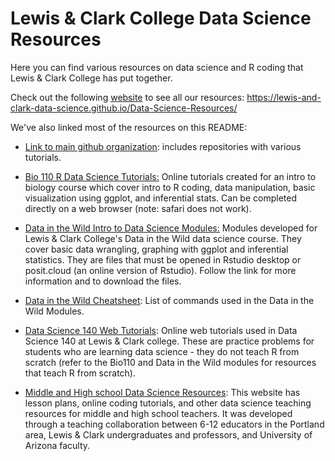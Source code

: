 # Lewis & Clark College Data Science Resources

Here you can find various resources on data science and R coding that Lewis & Clark College has put together.

Check out the following [website](https://lewis-and-clark-data-science.github.io/Data-Science-Resources/) to see all our resources: <https://lewis-and-clark-data-science.github.io/Data-Science-Resources/>

We've also linked most of the resources on this README:

-   [Link to main github organization](https://github.com/Lewis-and-Clark-Data-Science): includes repositories with various tutorials.

-   [Bio 110 R Data Science Tutorials:](https://lewis-and-clark-data-science.github.io/BIO-110-Web-Tutorials/) Online tutorials created for an intro to biology course which cover intro to R coding, data manipulation, basic visualization using ggplot, and inferential stats. Can be completed directly on a web browser (note: safari does not work).

-   [Data in the Wild Intro to Data Science Modules:](ditw.qmd) Modules developed for Lewis & Clark College's Data in the Wild data science course. They cover basic data wrangling, graphing with ggplot and inferential statistics. They are files that must be opened in Rstudio desktop or posit.cloud (an online version of Rstudio). Follow the link for more information and to download the files.

-   [Data in the Wild Cheatsheet](cheatsheet.qmd): List of commands used in the Data in the Wild Modules.

-   [Data Science 140 Web Tutorials](https://lewis-and-clark-data-science.github.io/DSCI-140-Web-Tutorials/): Online web tutorials used in Data Science 140 at Lewis & Clark college. These are practice problems for students who are learning data science - they do not teach R from scratch (refer to the Bio110 and Data in the Wild modules for resources that teach R from scratch).

-   [Middle and High school Data Science Resources](https://lewis-and-clark-data-science.github.io/6-12-Data-Science-Resources/): This website has lesson plans, online coding tutorials, and other data science teaching resources for middle and high school teachers. It was developed through a teaching collaboration between 6-12 educators in the Portland area, Lewis & Clark undergraduates and professors, and University of Arizona faculty.
